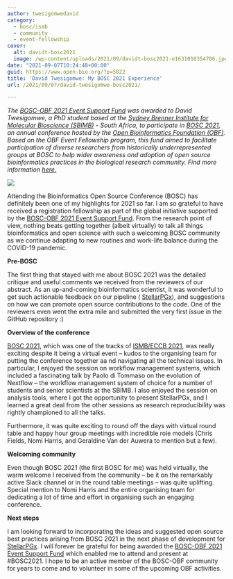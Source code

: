 ```yaml
---
author: twesigomwedavid
category:
  - bosc/ismb
  - community
  - event-fellowship
cover:
  alt: davidt-bosc2021
  image: /wp-content/uploads/2021/09/davidt-bosc2021-e1631010354706.jpeg
date: "2021-09-07T10:24:48+00:00"
guid: https://www.open-bio.org/?p=5822
title: 'David Twesigomwe: My BOSC 2021 Experience'
url: /2021/09/07/david-twesigomwe-bosc2021/

---
```

_The [BOSC-OBF 2021 Event Support Fund](”/2021/06/11/bosc-obf-2021-event-support-fund/”) was awarded to David Twesigomwe, a PhD student based at the [Sydney Brenner Institute for Molecular Bioscience (SBIMB)](https://www.wits.ac.za/research/sbimb) \- South Africa, to participate in [BOSC 2021](/events/bosc-2021/), an annual conference hosted by the [Open Bioinformatics Foundation (OBF)](https://www.open-bio.org). Based on the OBF Event Fellowship program, this fund aimed to facilitate participation of diverse researchers from historically underrepresented groups at BOSC to help wider awareness and adoption of open source bioinformatics practices in the biological research community. Find more information [here.](/travel-awards/)_

![](https://lh4.googleusercontent.com/523fcIWovBbsbH4FLq-75qrPqG8Xze_CjNFQkrYg9yLszwe7lOvjzRFtKcQnmDa4oen1iUDa4E6oPLNGs-nE6wO84W5TVcAAAYrptZHEjGVVrxNrFsAJ_16vIsI5rw=s0)

Attending the Bioinformatics Open Source Conference (BOSC) has definitely been one of my highlights for 2021 so far. I am so grateful to have received a registration fellowship as part of the global initiative supported by the [BOSC-OBF 2021 Event Support Fund](/2021/06/11/bosc-obf-2021-event-support-fund/). From the research point of view, nothing beats getting together (albeit virtually) to talk all things bioinformatics and open science with such a welcoming BOSC community as we continue adapting to new routines and work-life balance during the COVID-19 pandemic.

**Pre-BOSC**

The first thing that stayed with me about BOSC 2021 was the detailed critique and useful comments we received from the reviewers of our abstract. As an up-and-coming bioinformatics scientist, it was wonderful to get such actionable feedback on our pipeline ( [StellarPGx](https://github.com/SBIMB/StellarPGx)), and suggestions on how we can promote open source contributions to the code. One of the reviewers even went the extra mile and submitted the very first issue in the GitHub repository :)

**Overview of the conference**

[BOSC 2021](/events/bosc-2021/), which was one of the tracks of [ISMB/ECCB 2021](https://www.iscb.org/ismbeccb2021), was really exciting despite it being a virtual event – kudos to the organising team for putting the conference together aa nd navigating all the technical issues. In particular, I enjoyed the session on workflow management systems, which included a fascinating talk by Paolo di Tommaso on the evolution of Nextflow – the workflow management system of choice for a number of students and senior scientists at the SBIMB. I also enjoyed the session on analysis tools, where I got the opportunity to present StellarPGx, and I learned a great deal from the other sessions as research reproducibility was rightly championed to all the talks.

Furthermore, it was quite exciting to round off the days with virtual round table and happy hour group meetings with incredible role models (Chris Fields, Nomi Harris, and Geraldine Van der Auwera to mention but a few).

**Welcoming community**

Even though BOSC 2021 (the first BOSC for me) was held virtually, the warm welcome I received from the community – be it on the remarkably active Slack channel or in the round table meetings – was quite uplifting. Special mention to Nomi Harris and the entire organising team for dedicating a lot of time and effort in organising such an engaging conference.

**Next steps**

I am looking forward to incorporating the ideas and suggested open source best practices arising from BOSC 2021 in the next phase of development for [StellarPGx](https://github.com/SBIMB/StellarPGx). I will forever be grateful for being awarded the [BOSC-OBF 2021 Event Support Fund](/2021/06/11/bosc-obf-2021-event-support-fund/) which enabled me to attend and present at #BOSC2021. I hope to be an active member of the BOSC-OBF community for years to come and to volunteer in some of the upcoming OBF activities.
